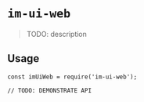 # `im-ui-web`

> TODO: description

## Usage

```
const imUiWeb = require('im-ui-web');

// TODO: DEMONSTRATE API
```
